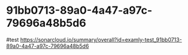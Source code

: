 # 91bb0713-89a0-4a47-a97c-79696a48b5d6
#test
https://sonarcloud.io/summary/overall?id=examly-test_91bb0713-89a0-4a47-a97c-79696a48b5d6
